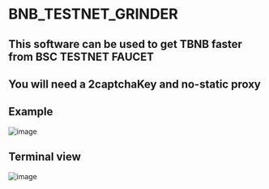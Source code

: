 # BNB_TESTNET_GRINDER

## This software can be used to get TBNB faster from BSC TESTNET FAUCET

## You will need a 2captchaKey and no-static proxy

## Example

![image](https://user-images.githubusercontent.com/104460442/209242498-a56854dc-a594-4e24-819b-275d2c4307ed.png)

## Terminal view

![image](https://user-images.githubusercontent.com/104460442/209242540-6f2b2cad-0f6c-4ed2-bba4-3264a86e2377.png)
 
